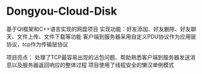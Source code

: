 # Dongyou-Cloud-Disk
基于Qt框架和C++语言实现的网盘项目
实现功能：好友添加、好友删除、好友聊天、文件上传、文件下载等功能
客户端到服务器采用自定义PDU协议作为应用层协议，tcp作为传输层协议

项目亮点：
处理了TCP最容易出现的沾包问题、帮助熟悉客户端到服务器发送消息以及服务器返回响应的整体过程
项目使用了线程安全的懒汉单例模式
